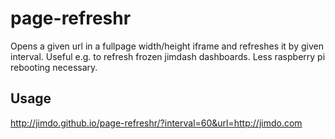 # page-refreshr
Opens a given url in a fullpage width/height iframe and refreshes it by given interval.
Useful e.g. to refresh frozen jimdash dashboards. Less raspberry pi rebooting necessary.

## Usage
http://jimdo.github.io/page-refreshr/?interval=60&url=http://jimdo.com
